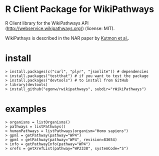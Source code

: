 # R Client Package for WikiPathways

R Client library for the WikiPathways API (http://webservice.wikipathways.org/) (license: MIT).

WikiPathays is described in the NAR paper by [Kutmon et al.](http://dx.doi.org/10.1093/nar/gkv1024).

# install

    > install.packages(c("curl", "plyr", "jsonlite")) # dependencies
    > install.packages("testthat") # if you want to test the package
    > install.packages("devtools") # to install from GitHub
    > library(devtools)
    > install_github("egonw/rwikipathways", subdir="rWikiPathways")

# examples

    > organisms = listOrganisms()
    > pathways = listPathways()
    > humanPathways = listPathways(organism="Homo sapiens")
    > gpml = getPathway(pathway="WP4")
    > gpml = getPathway(pathway="WP4", revision=83654)
    > info = getPathwayInfo(pathway="WP4")
    > xrefs = getXrefList(pathway="WP2338", systemCode="S")
